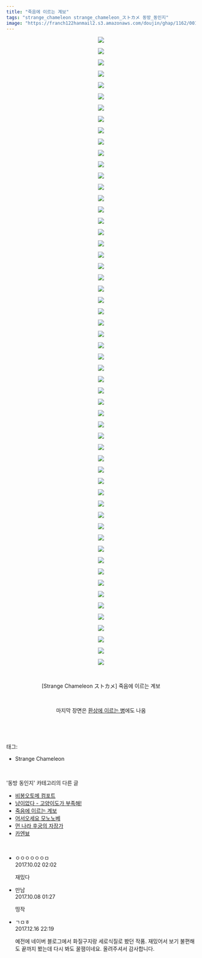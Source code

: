 ```yaml
---
title: "죽음에 이르는 계보"
tags: "strange_chameleon strange_chameleon_ストカメ 동방_동인지"
image: "https://franch122hanmail2.s3.amazonaws.com/doujin/ghap/1162/001.jpg"
---
```

<div class="article">
<p style="text-align: center; clear: none; float: none;"><img src="{{ site.imgserver6 }}/ghap/1162/001.jpg"/></p>
<p style="text-align: center; clear: none; float: none;"><img src="{{ site.imgserver6 }}/ghap/1162/002.jpg"/></p>
<p style="text-align: center; clear: none; float: none;"><img src="{{ site.imgserver6 }}/ghap/1162/003.jpg"/></p>
<p style="text-align: center; clear: none; float: none;"><img src="{{ site.imgserver6 }}/ghap/1162/004.jpg"/></p>
<p style="text-align: center; clear: none; float: none;"><img src="{{ site.imgserver6 }}/ghap/1162/005.jpg"/></p>
<p style="text-align: center; clear: none; float: none;"><img src="{{ site.imgserver6 }}/ghap/1162/006.jpg"/></p>
<p style="text-align: center; clear: none; float: none;"><img src="{{ site.imgserver6 }}/ghap/1162/007.jpg"/></p>
<p style="text-align: center; clear: none; float: none;"><img src="{{ site.imgserver6 }}/ghap/1162/008.jpg"/></p>
<p style="text-align: center; clear: none; float: none;"><img src="{{ site.imgserver6 }}/ghap/1162/009.jpg"/></p>
<p style="text-align: center; clear: none; float: none;"><img src="{{ site.imgserver6 }}/ghap/1162/010.jpg"/></p>
<p style="text-align: center; clear: none; float: none;"><img src="{{ site.imgserver6 }}/ghap/1162/011.jpg"/></p>
<p style="text-align: center; clear: none; float: none;"><img src="{{ site.imgserver6 }}/ghap/1162/012.jpg"/></p>
<p style="text-align: center; clear: none; float: none;"><img src="{{ site.imgserver6 }}/ghap/1162/013.jpg"/></p>
<p style="text-align: center; clear: none; float: none;"><img src="{{ site.imgserver6 }}/ghap/1162/014.jpg"/></p>
<p style="text-align: center; clear: none; float: none;"><img src="{{ site.imgserver6 }}/ghap/1162/015.jpg"/></p>
<p style="text-align: center; clear: none; float: none;"><img src="{{ site.imgserver6 }}/ghap/1162/016.jpg"/></p>
<p style="text-align: center; clear: none; float: none;"><img src="{{ site.imgserver6 }}/ghap/1162/017.jpg"/></p>
<p style="text-align: center; clear: none; float: none;"><img src="{{ site.imgserver6 }}/ghap/1162/018.jpg"/></p>
<p style="text-align: center; clear: none; float: none;"><img src="{{ site.imgserver6 }}/ghap/1162/019.jpg"/></p>
<p style="text-align: center; clear: none; float: none;"><img src="{{ site.imgserver6 }}/ghap/1162/020.jpg"/></p>
<p style="text-align: center; clear: none; float: none;"><img src="{{ site.imgserver6 }}/ghap/1162/021.jpg"/></p>
<p style="text-align: center; clear: none; float: none;"><img src="{{ site.imgserver6 }}/ghap/1162/022.jpg"/></p>
<p style="text-align: center; clear: none; float: none;"><img src="{{ site.imgserver6 }}/ghap/1162/023.jpg"/></p>
<p style="text-align: center; clear: none; float: none;"><img src="{{ site.imgserver6 }}/ghap/1162/024.jpg"/></p>
<p style="text-align: center; clear: none; float: none;"><img src="{{ site.imgserver6 }}/ghap/1162/025.jpg"/></p>
<p style="text-align: center; clear: none; float: none;"><img src="{{ site.imgserver6 }}/ghap/1162/026.jpg"/></p>
<p style="text-align: center; clear: none; float: none;"><img src="{{ site.imgserver6 }}/ghap/1162/027.jpg"/></p>
<p style="text-align: center; clear: none; float: none;"><img src="{{ site.imgserver6 }}/ghap/1162/028.jpg"/></p>
<p style="text-align: center; clear: none; float: none;"><img src="{{ site.imgserver6 }}/ghap/1162/029.jpg"/></p>
<p style="text-align: center; clear: none; float: none;"><img src="{{ site.imgserver6 }}/ghap/1162/030.jpg"/></p>
<p style="text-align: center; clear: none; float: none;"><img src="{{ site.imgserver6 }}/ghap/1162/031.jpg"/></p>
<p style="text-align: center; clear: none; float: none;"><img src="{{ site.imgserver6 }}/ghap/1162/032.jpg"/></p>
<p style="text-align: center; clear: none; float: none;"><img src="{{ site.imgserver6 }}/ghap/1162/033.jpg"/></p>
<p style="text-align: center; clear: none; float: none;"><img src="{{ site.imgserver6 }}/ghap/1162/034.jpg"/></p>
<p style="text-align: center; clear: none; float: none;"><img src="{{ site.imgserver6 }}/ghap/1162/035.jpg"/></p>
<p style="text-align: center; clear: none; float: none;"><img src="{{ site.imgserver6 }}/ghap/1162/036.jpg"/></p>
<p style="text-align: center; clear: none; float: none;"><img src="{{ site.imgserver6 }}/ghap/1162/037.jpg"/></p>
<p style="text-align: center; clear: none; float: none;"><img src="{{ site.imgserver6 }}/ghap/1162/038.jpg"/></p>
<p style="text-align: center; clear: none; float: none;"><img src="{{ site.imgserver6 }}/ghap/1162/039.jpg"/></p>
<p style="text-align: center; clear: none; float: none;"><img src="{{ site.imgserver6 }}/ghap/1162/040.jpg"/></p>
<p style="text-align: center; clear: none; float: none;"><img src="{{ site.imgserver6 }}/ghap/1162/041.jpg"/></p>
<p style="text-align: center; clear: none; float: none;"><img src="{{ site.imgserver6 }}/ghap/1162/042.jpg"/></p>
<p style="text-align: center; clear: none; float: none;"><img src="{{ site.imgserver6 }}/ghap/1162/043.jpg"/></p>
<p style="text-align: center; clear: none; float: none;"><img src="{{ site.imgserver6 }}/ghap/1162/044.jpg"/></p>
<p style="text-align: center; clear: none; float: none;"><img src="{{ site.imgserver6 }}/ghap/1162/045.jpg"/></p>
<p style="text-align: center; clear: none; float: none;"><img src="{{ site.imgserver6 }}/ghap/1162/046.jpg"/></p>
<p style="text-align: center; clear: none; float: none;"><img src="{{ site.imgserver6 }}/ghap/1162/047.jpg"/></p>
<p style="text-align: center; clear: none; float: none;"><img src="{{ site.imgserver6 }}/ghap/1162/048.jpg"/></p>
<p style="text-align: center; clear: none; float: none;"><img src="{{ site.imgserver6 }}/ghap/1162/049.jpg"/></p>
<p style="text-align: center; clear: none; float: none;"><img src="{{ site.imgserver6 }}/ghap/1162/050.jpg"/></p>
<p style="text-align: center; clear: none; float: none;"><img src="{{ site.imgserver6 }}/ghap/1162/051.jpg"/></p>
<p style="text-align: center; clear: none; float: none;"><img src="{{ site.imgserver6 }}/ghap/1162/052.jpg"/></p>
<p style="text-align: center; clear: none; float: none;"><img src="{{ site.imgserver6 }}/ghap/1162/053.jpg"/></p>
<p style="text-align: center; clear: none; float: none;"><img src="{{ site.imgserver6 }}/ghap/1162/054.jpg"/></p>
<p style="text-align: center; clear: none; float: none;"><img src="{{ site.imgserver6 }}/ghap/1162/055.jpg"/></p>
<p style="text-align: center; clear: none; float: none;"><img src="{{ site.imgserver6 }}/ghap/1162/056.jpg"/></p>
<p style="text-align: center; clear: none; float: none;"><br/></p>
<p style="text-align: center; clear: none; float: none;">[Strange Chameleon ストカメ] 죽음에 이르는 계보</p>
<p style="text-align: center; clear: none; float: none;"><br/></p>
<p style="text-align: center; clear: none; float: none;">마지막 장면은 <a class="tx-link" href="http://ghaptouhou.tistory.com/148" target="_blank">환상에 이르는 병</a>에도 나옴</p>
<p><br/></p>
</div><br/>
<div class="tagTrail">
<p>태그: </p>
<ul>
<li>Strange Chameleon</li>
</ul>
</div><br/>
<div class="another">
<p>'동방 동인지' 카테고리의 다른 글</p>
<ul>
<li><a href="/ghap_1165">비봉오토메 컴포트</a></li>
<li><a href="/ghap_1163">냥이없다 - 고양이도가 부족해!</a></li>
<li><a href="/ghap_1162">죽음에 이르는 계보</a></li>
<li><a href="/ghap_1161">어서오세요 모노노베</a></li>
<li><a href="/ghap_1160">먼 나라 후궁의 자장가</a></li>
<li><a href="/ghap_1159">카엔뵤</a></li>
</ul>
</div><br/>
<div class="cb_module cb_fluid">
<div class="cb_wrt cb_profile">
<div class="comment">
<ul>
<li class="cb_thumb_off" id="comment15094730">
<div class="cb_comment_area">
<div class="cb_info_area">
<div class="cb_section">
<span class="cb_nick_name">ㅇㅇㅇㅇㅇㅇㅁ</span>
</div>
<div class="cb_section">
<span class="cb_date">2017.10.02 02:02 </span>
</div>
</div>
<div class="cb_dsc_comment">
<p class="cb_dsc">
											재밌다
										</p>
</div>
</div></li>
<li class="cb_thumb_off" id="comment15099560">
<div class="cb_comment_area">
<div class="cb_info_area">
<div class="cb_section">
<span class="cb_nick_name">만남</span>
</div>
<div class="cb_section">
<span class="cb_date">2017.10.08 01:27 </span>
</div>
</div>
<div class="cb_dsc_comment">
<p class="cb_dsc">
											띵작<br/>
</p>
</div>
</div></li>
<li class="cb_thumb_off" id="comment15153549">
<div class="cb_comment_area">
<div class="cb_info_area">
<div class="cb_section">
<span class="cb_nick_name">ㄱㅁㅎ</span>
</div>
<div class="cb_section">
<span class="cb_date">2017.12.16 22:19 </span>
</div>
</div>
<div class="cb_dsc_comment">
<p class="cb_dsc">
											예전에 네이버 블로그에서 화질구지랑 세로식질로 봤던 작품. 재밌어서 보기 불편해도 끝까지 봤는데 다시 봐도 꿀잼이네요. 올려주셔서 감사합니다.
										</p>
</div>
</div></li>
</ul>
</div>
</div><!-- commentList close -->
</div><br/>
